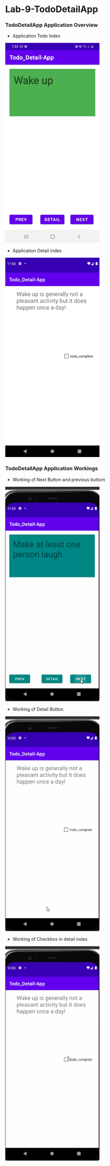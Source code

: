 
# Lab-9-TodoDetailApp


### TodoDetailApp Application Overview

- Application Todo Index
<img src="screenshots/tododetailindex.jpg" width=300/>

- Application Detail Index
<img src="screenshots/tododetail.png" width=300/>

### TodoDetailApp Application Workings

 - Working of Next Button and previous buttom
<img src="screenshots/tododetailappnextandpreviousworking.gif" width=300/>

 - Working of Detail Button
<img src="screenshots/tododetailappdetailworking.gif" width=300/>

 - Working of Checkbox in detail index
<img src="screenshots/tododetailappcheckbuttonworking.gif" width=300/>
